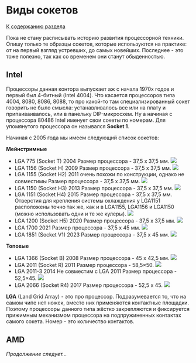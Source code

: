 # Виды сокетов

[К содержанию раздела](README.md)

Пока не стану расписывать историю развития процессорной техники. Опишу только те образцы сокетов, которые используются на практике: от на первый взгляд устревших, до самых новейших. Последнее - это тоже полезно, так как со временем они станут обыденностью.

## Intel

Процессоры данная контора выпускает аж с начала 1970х годов и первый был 4-битный (Intel 4004). Что касается процессоров типа 4004, 8080, 8086, 8088, то про какой-то там специализированный сокет говорить не было смысла: устанавливалось все или на плату и припаиваивалось, или в панельку DIP-микросхем. Ну а начиная с процессора 80486 Intel именует свои сокеты по номерам. Для упомянутого процессора он назывался **Socket 1**.

Начиная с 2005 года мы имеем следующий список сокетов:

**Мейнстримные**

- LGA 775 (Socket T)
  2004
  Размер процессора - 37,5 х 37,5 мм.
  <img src="/img/cpu_lga775.png">
- LGA 1156 (Socket H)
  2009
  Размер процессора - 37,5 х 37,5 мм.
  <img src="/img/cpu_lga1156.png">
- LGA 1155 (Socket H2)
  2011
  очень похожи по конструкции, однако не совместимы
  Размер процессора - 37,5 х 37,5 мм.
  <img src="/img/cpu_lga1155.png">
- LGA 1150 (Socket H3)
  2013
  Размер процессора - 37,5 х 37,5 мм.
  <img src="/img/cpu_lga1150.png">
- LGA 1151 (Socket H4)
  2015
  Размер процессора - 37,5 х 37,5 мм.
  Отверстия для крепления системы охлаждения у LGA1151 расположены точно так же, как и в LGA1155, LGA1156 и LGA1150 (можно использовать одни и те же кулеры).
  <img src="/img/cpu_lga1151.png">
- LGA 1200 (Socket H5)
  2020
  Размер процессора - 37,5 х 37,5 мм.
  <img src="/img/cpu_lga1200.jpg">
- LGA 1700
  2021
  Размер процессора - 37,5 х 45 мм.
  <img src="/img/cpu_lga1700.jpg">
- LGA 1851 (Socket V1)
  2023
  Размер процессора - 37,5 х 45 мм.
  <img src="/img/cpu_lga1851.jpeg">

**Топовые**

- LGA 1366 (Socket B)
  2008
  Размер процессора - 45 х 42,5 мм.
  <img src="/img/cpu_lga1366.png">
- LGA 2011 (Socket R)
  2011
  Размер процессора - 58,5×50.
  <img src="/img/cpu_lga2011.jpg">
- LGA 2011-3
  2014
  Не совместим с LGA 2011
  Размер процессора - 52,5×45.
  <img src="/img/cpu_lga2011-3.png">
- LGA 2066 (Socket R4)
  2017
  Размер процессора - 52,5 х 45.
  <img src="/img/cpu_lga2066.png">

**LGA** (Land Grid Array) - это про процессор. Подразумевается то, что на самом чипе нет ножек, вместо них применяются контактные площадки. Поэтому процессоры данного типа жёстко закрепляются и фиксируется прижимным механизмом процессора на подпружиненных контактах самого сокета. Номер - это количество контактов.

## AMD

_Продолжение следует..._
